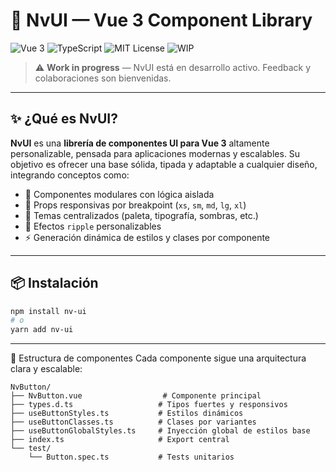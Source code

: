 # 🧩 NvUI — Vue 3 Component Library

![Vue 3](https://img.shields.io/badge/vue-3.x-brightgreen.svg)
![TypeScript](https://img.shields.io/badge/TypeScript-Strict-blue.svg)
![MIT License](https://img.shields.io/badge/license-MIT-green.svg)
![WIP](https://img.shields.io/badge/status-in%20progress-yellow.svg)

> ⚠️ **Work in progress** — NvUI está en desarrollo activo. Feedback y colaboraciones son bienvenidas.

---

## ✨ ¿Qué es NvUI?

**NvUI** es una **librería de componentes UI para Vue 3** altamente personalizable, pensada para aplicaciones modernas y escalables. Su objetivo es ofrecer una base sólida, tipada y adaptable a cualquier diseño, integrando conceptos como:

- 🧩 Componentes modulares con lógica aislada
- 📱 Props responsivas por breakpoint (`xs`, `sm`, `md`, `lg`, `xl`)
- 🎨 Temas centralizados (paleta, tipografía, sombras, etc.)
- 🌊 Efectos `ripple` personalizables
- ⚡ Generación dinámica de estilos y clases por componente

---

## 📦 Instalación

```bash
npm install nv-ui
# o
yarn add nv-ui
```
---
📁 Estructura de componentes
Cada componente sigue una arquitectura clara y escalable:

```
NvButton/
├── NvButton.vue                  # Componente principal
├── types.d.ts                   # Tipos fuertes y responsivos
├── useButtonStyles.ts           # Estilos dinámicos
├── useButtonClasses.ts          # Clases por variantes
├── useButtonGlobalStyles.ts     # Inyección global de estilos base
├── index.ts                     # Export central
└── test/
    └── Button.spec.ts           # Tests unitarios
```